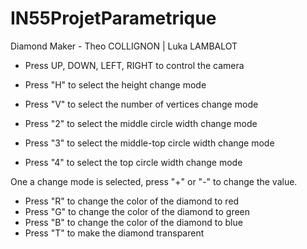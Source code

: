 # IN55ProjetParametrique
Diamond Maker - Theo COLLIGNON | Luka LAMBALOT

- Press UP, DOWN, LEFT, RIGHT to control the camera


- Press "H" to select the height change mode
- Press "V" to select the number of vertices change mode
- Press "2" to select the middle circle width change mode
- Press "3" to select the middle-top circle width change mode
- Press "4" to select the top circle width change mode


One a change mode is selected, press "+" or "-" to change the value.


- Press "R" to change the color of the diamond to red
- Press "G" to change the color of the diamond to green
- Press "B" to change the color of the diamond to blue
- Press "T" to make the diamond transparent